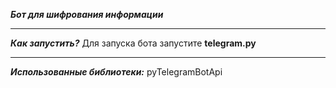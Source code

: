 ___Бот для шифрования информации___

***

___Как запустить?___
Для запуска бота запустите __telegram.py__

***
___Использованные библиотеки:___    pyTelegramBotApi
